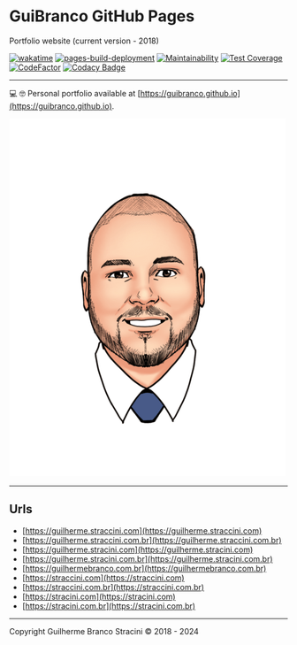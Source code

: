 # GuiBranco GitHub Pages

Portfolio website (current version - 2018)

[![wakatime](https://wakatime.com/badge/github/guibranco/guibranco.github.io.svg)](https://wakatime.com/badge/github/guibranco/guibranco.github.io)
[![pages-build-deployment](https://github.com/guibranco/guibranco.github.io/actions/workflows/pages/pages-build-deployment/badge.svg)](https://github.com/guibranco/guibranco.github.io/actions/workflows/pages/pages-build-deployment)
[![Maintainability](https://api.codeclimate.com/v1/badges/1c8cefe0518dd7694b96/maintainability)](https://codeclimate.com/github/guibranco/guibranco.github.io/maintainability)
[![Test Coverage](https://api.codeclimate.com/v1/badges/1c8cefe0518dd7694b96/test_coverage)](https://codeclimate.com/github/guibranco/guibranco.github.io/test_coverage)
[![CodeFactor](https://www.codefactor.io/repository/github/guibranco/guibranco.github.io/badge)](https://www.codefactor.io/repository/github/guibranco/guibranco.github.io)
[![Codacy Badge](https://app.codacy.com/project/badge/Grade/6629eed3cfdf4e7e809dc849ffa169d0)](https://app.codacy.com/gh/guibranco/guibranco.github.io/dashboard?utm_source=gh&utm_medium=referral&utm_content=&utm_campaign=Badge_grade)

---

💻 🤓 Personal portfolio available at [https://guibranco.github.io](https://guibranco.github.io).

![Guilherme Branco Stracini](guibranco.png)

---

## Urls

- [https://guilherme.straccini.com](https://guilherme.straccini.com)
- [https://guilherme.straccini.com.br](https://guilherme.straccini.com.br)
- [https://guilherme.stracini.com](https://guilherme.stracini.com)
- [https://guilherme.stracini.com.br](https://guilherme.stracini.com.br)
- [https://guilhermebranco.com.br](https://guilhermebranco.com.br)
- [https://straccini.com](https://straccini.com)
- [https://straccini.com.br](https://straccini.com.br)
- [https://stracini.com](https://stracini.com)
- [https://stracini.com.br](https://stracini.com.br)

---

Copyright Guilherme Branco Stracini © 2018 - 2024

